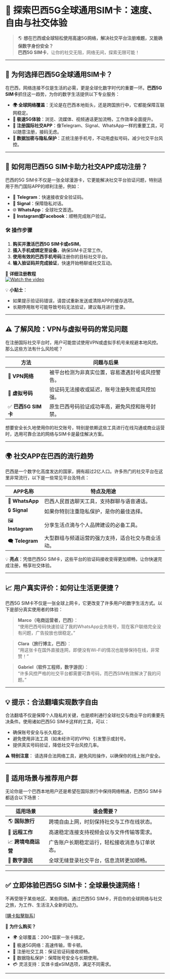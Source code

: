 # 🌟 探索巴西5G全球通用SIM卡：速度、自由与社交体验

> 🌎 **想在巴西或全球轻松使用高速5G网络，解决社交平台注册难题，又能确保数字身份安全？**  
> **巴西5G SIM卡**，让你的社交无阻，网络无间，探索无限可能！

---

## 🎯 为何选择巴西5G全球通用SIM卡？

在巴西，网络连接不仅是生活的必需，更是全球化数字时代的重要一环。**巴西5G SIM卡**抓住这一趋势，为你的数字生活提供以下专业服务：

- **🌍 全球网络覆盖**：无论是在巴西本地街头，还是跨国旅行中，它都能保障互联网稳定。
- **📶 极速5G体验**：浏览、流媒体、视频通话更加流畅，工作效率全面提升。
- **📱 注册国际社交APP**：像Telegram、Signal、WhatsApp一样的重要工具，可以随意注册，接码无虑。
- **🔐 数据加密与隐私保护**：正统注册手机号，不动用虚拟号码，减少社交平台风控。

---

## 📲 如何用巴西5G SIM卡助力社交APP成功注册？

巴西的5G SIM卡不仅是一张全球漫游卡，它更能解决社交平台验证问题，特别适用于热门国际APP的顺利注册，例如：

- 📩 **Telegram**：快速接收安全验证码。
- 📱 **Signal**：保障隐私对话。
- 🌐 **WhatsApp**：全球社交首选。
- 📸 **Instagram或Facebook**：顺畅完成账户验证。

### 🛠 操作步骤
1. **购买并激活巴西5G SIM卡或eSIM**。
2. **插入手机或绑定至设备**，确保SIM卡正常工作。  
3. **使用有效的巴西手机号码**注册你的目标社交平台。  
4. **输入验证码并完成验证**，快速开始畅聊或社交互动。

🎥 **详细注册教程**  
[![Watch the video](https://img.youtube.com/vi/3enjqtwfZPw/hqdefault.jpg)](https://www.youtube.com/watch?v=3enjqtwfZPw)

💡 **小贴士**：  
- 如果提示验证码错误，请尝试重新发送或清除APP的缓存选项。  
- 长期停用账号可能导致号码无法验证，建议每月进行登录。

---

## ⚠️ 了解风险：VPN与虚拟号码的常见问题

在注册国际社交平台时，用户可能尝试使用VPN或虚拟手机号来规避本地风控。那么这些方法有什么风险呢？

| **方法**            | **问题与后果**                                  |
|--------------------|---------------------------------------------|
| 🛑 **VPN网络**      | 被平台检测为非真实位置，容易遭遇封号或风控警告。|
| 🚫 **虚拟号码**      | 验证码无法接收或延迟，账号注册失败或风控加强。   |
| ✅ **巴西5G SIM卡**  | 原生巴西号码验证成功率高，避免风控和账号封禁。  |

想要安全长久地使用你的社交账号，特别是依赖这些工具进行在线沟通或商业运营时，选用可靠合法的网络与SIM卡是最佳解决方案。

---

## 🌍 社交APP在巴西的流行趋势

巴西是一个数字化高度发达的国家，拥有超过2亿人口。许多热门的社交平台在这里非常流行，以下是一些常见平台及特点：

| **APP名称**        | **特点及用途**                                  |
|-------------------|-----------------------------------------------|
| 💬 **WhatsApp**    | 巴西人民首选聊天工具，支持群聊与语音通话。        |
| 🔒 **Signal**       | 如果你特别注重隐私保护，是你的最佳选择。          |
| 🖼️ **Instagram**    | 分享生活点滴与个人品牌建设的必备工具。            |
| 🗨️ **Telegram**     | 大型群组与频道运营的强力支持，适合社交与商业活动。 |

💡 **亮点**：凭借巴西5G SIM卡，这些平台的验证码接收变得更加顺畅，让你快速完成注册，畅享社交体验。

---

## 📈 用户真实评价：如何让生活更便捷？

巴西5G SIM卡不仅是一张全球上网卡，它更改变了许多用户的数字生活方式。以下是部分真实使用者的体验：

> **Marco（电商运营者，巴西）**：  
> “使用巴西号码快速验证了我的WhatsApp业务账号，现在客户联络完全没有问题，广告投放也很稳定。”

> **Clara（旅行博主，巴西）**：  
> “用这张卡在国外直接连网，即便没有Wi-Fi的情况也能够保持在线，非常赞！”

> **Gabriel（软件工程师，数字游民）**：  
> “许多风控严格的社交平台都需要可靠号码，而巴西SIM有效解决了我的问题。”

---

## 💡 提示：合法翻墙实现数字自由

合法翻墙不仅是保障个人隐私的关键，也是顺利通行全球社交与商业平台的重要先决条件。使用诸如巴西5G SIM卡这样的工具，可以：
- 确保账号安全与长久稳定。
- 避免使用非法工具（如未经许可的VPN）引发警示或封号。
- 提供真实号码验证，降低社交平台风控几率。

⚠️ **特别注意**：
请选择合法网络工具，避免风险操作，以确保你的线上账户安全。

---

## 🎯 适用场景与推荐用户群

无论你是一个巴西本地用户还是希望在国际旅行中保持网络畅通，巴西5G SIM卡都适合以下场景：

| **适用场景**           | **谁会需要？**                                |
|----------------------|---------------------------------------------|
| 🌎 **国际旅行**        | 跨境自由上网，时刻保持社交与工作在线状态。      |
| 💼 **远程工作**        | 高速稳定连接支持视频会议与文件传输等需求。       |
| 📈 **跨境电商运营**    | 广告账户长期稳定运行，轻松接收消息与订单状态。   |
| 🚀 **数字游民**         | 全球无缝登录社交平台，信息流转更加顺畅。         |

---

## ✅ 立即体验巴西5G SIM卡：全球最快速网络！

不再受限于某些地区、某些网络。通过巴西5G SIM卡，开启你的全球网络与社交之旅，为工作、生活注入全新的动力。

[[購卡點擊聯系](https://t.me/s/esim1088)]

🎉 **为什么购买？**
- 🌍 全球覆盖：200+国家一张卡搞定。
- 📶 极速5G网络：高速传输，零卡顿。
- 📱 注册社交工具：保证验证码接收顺畅。
- 🔐 数据隐私保护：保障账号安全与长期使用。
- 💳 灵活支持：实体卡或eSIM选项，满足不同需求。

---

